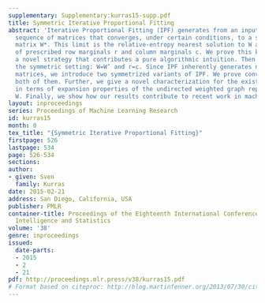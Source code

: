 ```yaml
---
supplementary: Supplementary:kurras15-supp.pdf
title: Symmetric Iterative Proportional Fitting
abstract: 'Iterative Proportional Fitting (IPF) generates from an input matrix W a
  sequence of matrices that converges, under certain conditions, to a specific limit
  matrix W*. This limit is the relative-entropy nearest solution to W among all matrices
  of prescribed row marginals r and column marginals c. We prove this known fact by
  a novel strategy that contributes a pure algorithmic intuition. Then we focus on
  the symmetric setting: W=W’ and r=c. Since IPF inherently generates non-symmetric
  matrices, we introduce two symmetrized variants of IPF. We prove convergence for
  both of them. Further, we give a novel characterization for the existence of W*
  in terms of expansion properties of the undirected weighted graph represented by
  W. Finally, we show how our results contribute to recent work in machine learning.'
layout: inproceedings
series: Proceedings of Machine Learning Research
id: kurras15
month: 0
tex_title: "{Symmetric Iterative Proportional Fitting}"
firstpage: 526
lastpage: 534
page: 526-534
sections: 
author:
- given: Sven
  family: Kurras
date: 2015-02-21
address: San Diego, California, USA
publisher: PMLR
container-title: Proceedings of the Eighteenth International Conference on Artificial
  Intelligence and Statistics
volume: '38'
genre: inproceedings
issued:
  date-parts:
  - 2015
  - 2
  - 21
pdf: http://proceedings.mlr.press/v38/kurras15.pdf
# Format based on citeproc: http://blog.martinfenner.org/2013/07/30/citeproc-yaml-for-bibliographies/
---
```

